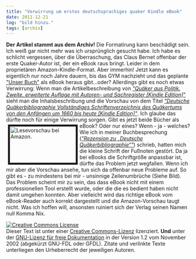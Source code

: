 ```yaml
---
title: "Verwirrung um erstes deutschsprachiges quaker Kindle eBook"
date: 2011-12-21
log: "bild hinzu."
tags: [archiv]
---
```

**Der Artikel stammt aus dem Archiv!** Die Formatirung kann beschädigt sein.
Ich wei&szlig; gar nicht mehr was ich urspr&uuml;nglich gesucht habe. Ich habe es schlicht vergessen, &uuml;ber die &Uuml;berraschung, das Claus Bernet offenbar der erste Quaker-Autor ist, der ein eBook raus bringt. Leider in dem propriet&auml;ren Amazon-Kindle-Format. Aber immerhin! Jetzt kann es eigentlich nur noch Jahre dauern, bis das GYM nachzieht und das geplante <a href="http://www.the-independent-friend.de/?q=node/804">&quot;Unser Buch&quot;</a> als eBook heraus gibt...oder?
Allerdings gibt es noch etwas Verwirrung: Wenn man die Artikelbeschreibung von <a href="http://www.amazon.de/Politik-erweiterte-Autoren--Sachregister-ebook/dp/B0062WDWK0/ref=sr_1_1?s=digital-text&amp;ie=UTF8&amp;qid=1324480527&amp;sr=1-1"><i>&quot;Qu&auml;ker aus Politik. Zweite, erweiterte Auflage mit Autoren- und Sachregister [Kindle Edition]</i>&quot;</a> sieht man die Inhalsbeschribung und die Vorschau von dem Titel <a href="http://www.amazon.de/Qu%C3%A4kerbibliographie-Vollst%C3%A4ndiges-Schriftenverzeichnis-Qu%C3%A4kertums-ebook/dp/B006GODIHQ/ref=sr_1_2?s=digital-text&amp;ie=UTF8&amp;qid=1324480527&amp;sr=1-2"><i>&quot;Deutsche Qu&auml;kerbibliographie Vollst&auml;ndiges Schriftenverzeichnis des Qu&auml;kertums von den Anf&auml;ngen um 1660 bis heute [Kindle Edition]&quot;</i></a>. Ich glaube das d&uuml;rfte noch f&uuml;r einige Verwirrung sorgen. Gibt es jetzt beide B&uuml;cher als eBook? Oder nur eines? Wenn - ja - welches?
<a href="http://www.the-independent-friend.de/files/cb_buchvorschau.png"><img width="180" vspace="5" border="5" hspace="5" height="99" align="left" src="http://www.the-independent-friend.de/files/cb_buchvorschau.png" alt="Lesevorschau bei Amazon." /></a>Wie ich in meiner Buchbesprechung (<a href="http://www.the-independent-friend.de/?q=node/786"><i>&quot;Rezension zu &bdquo;Deutsche Qu&auml;kerbibliographie&ldquo;&quot;</i></a>) schrieb, hatten mich die kleine Schrift der Fu&szlig;noten gest&ouml;rt. Da ja bei eBooks die Schriftgr&ouml;&szlig;e anpassbar ist, d&uuml;rfte das Problem jetzt wegfallen. Wenn ich mir aber die Vorschau ansehe, tun sich da offenbar neue Probleme auf. So gibt es - zu mindestens bei mir - unsinnige Zeilenumbr&uuml;che (Siehe Bild). Das Problem scheint mir zu sein, das dass eBook nicht mit einem professionellen Tool erstellt wurde, oder die die es bedient haben nicht damit umgehen konnten. Aber vielleicht wird das richtige eBook vom eBook-Reader auch korrekt dargestellt und die Amazon-Vorschau taugt nicht. Was ich hoffen will, ansonsten ruiniert sich der Verlag seinen Namen null Komma Nix.

<a rel="license" href="http://creativecommons.org/licenses/by-sa/3.0/de/"><img alt="Creative Commons License" style="border-width: 0pt;" src="http://i.creativecommons.org/l/by-sa/3.0/de/88x31.png" /></a><br />
Dieser <span xmlns:dc="http://purl.org/dc/elements/1.1/" href="http://purl.org/dc/dcmitype/Text" rel="dc:type">Text</span> ist unter einer <a rel="license" href="http://creativecommons.org/licenses/by-sa/3.0/de/">Creative Commons-Lizenz</a> lizenziert. **Und** unter der <a href="http://de.wikipedia.org/wiki/GFDL">GNU-Lizenz f&uuml;r freie Dokumentation</a> in der Version 1.2 vom November 2002 (abgek&uuml;rzt GNU-FDL oder GFDL). Zitate und verlinkte Texte unterliegen den Urheberrecht der jeweiligen Autoren.
